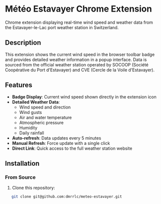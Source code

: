 # Météo Estavayer Chrome Extension

Chrome extension displaying real-time wind speed and weather data from the Estavayer-le-Lac port weather station in Switzerland.

## Description

This extension shows the current wind speed in the browser toolbar badge and provides detailed weather information in a popup interface. Data is sourced from the official weather station operated by SOCOOP (Société Coopérative du Port d'Estavayer) and CVE (Cercle de la Voile d'Estavayer).

## Features

- **Badge Display**: Current wind speed shown directly in the extension icon
- **Detailed Weather Data**: 
  - Wind speed and direction
  - Wind gusts
  - Air and water temperature
  - Atmospheric pressure
  - Humidity
  - Daily rainfall
- **Auto-refresh**: Data updates every 5 minutes
- **Manual Refresh**: Force update with a single click
- **Direct Link**: Quick access to the full weather station website

## Installation

### From Source

1. Clone this repository:
```bash
   git clone git@github.com:dmrrlc/meteo-estavayer.git